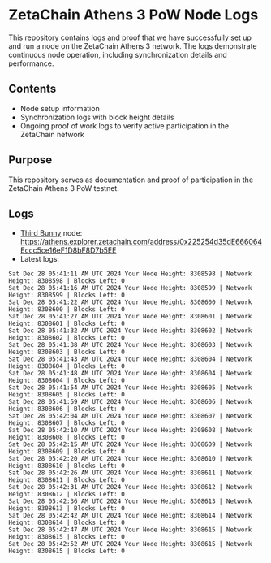 # ZetaChain Athens 3 PoW Node Logs
This repository contains logs and proof that we have successfully set up and run a node on the ZetaChain Athens 3 network. The logs demonstrate continuous node operation, including synchronization details and performance.

## Contents
- Node setup information
- Synchronization logs with block height details
- Ongoing proof of work logs to verify active participation in the ZetaChain network

## Purpose
This repository serves as documentation and proof of participation in the ZetaChain Athens 3 PoW testnet.

## Logs

- [Third Bunny](https://thirdbunny.xyz/) node: https://athens.explorer.zetachain.com/address/0x225254d35dE666064Eccc5ce16eF1D8bF8D7b5EE
- Latest logs:
```
Sat Dec 28 05:41:11 AM UTC 2024 Your Node Height: 8308598 | Network Height: 8308598 | Blocks Left: 0
Sat Dec 28 05:41:16 AM UTC 2024 Your Node Height: 8308599 | Network Height: 8308599 | Blocks Left: 0
Sat Dec 28 05:41:22 AM UTC 2024 Your Node Height: 8308600 | Network Height: 8308600 | Blocks Left: 0
Sat Dec 28 05:41:27 AM UTC 2024 Your Node Height: 8308601 | Network Height: 8308601 | Blocks Left: 0
Sat Dec 28 05:41:32 AM UTC 2024 Your Node Height: 8308602 | Network Height: 8308602 | Blocks Left: 0
Sat Dec 28 05:41:38 AM UTC 2024 Your Node Height: 8308603 | Network Height: 8308603 | Blocks Left: 0
Sat Dec 28 05:41:43 AM UTC 2024 Your Node Height: 8308604 | Network Height: 8308604 | Blocks Left: 0
Sat Dec 28 05:41:48 AM UTC 2024 Your Node Height: 8308604 | Network Height: 8308604 | Blocks Left: 0
Sat Dec 28 05:41:54 AM UTC 2024 Your Node Height: 8308605 | Network Height: 8308605 | Blocks Left: 0
Sat Dec 28 05:41:59 AM UTC 2024 Your Node Height: 8308606 | Network Height: 8308606 | Blocks Left: 0
Sat Dec 28 05:42:04 AM UTC 2024 Your Node Height: 8308607 | Network Height: 8308607 | Blocks Left: 0
Sat Dec 28 05:42:10 AM UTC 2024 Your Node Height: 8308608 | Network Height: 8308608 | Blocks Left: 0
Sat Dec 28 05:42:15 AM UTC 2024 Your Node Height: 8308609 | Network Height: 8308609 | Blocks Left: 0
Sat Dec 28 05:42:20 AM UTC 2024 Your Node Height: 8308610 | Network Height: 8308610 | Blocks Left: 0
Sat Dec 28 05:42:26 AM UTC 2024 Your Node Height: 8308611 | Network Height: 8308611 | Blocks Left: 0
Sat Dec 28 05:42:31 AM UTC 2024 Your Node Height: 8308612 | Network Height: 8308612 | Blocks Left: 0
Sat Dec 28 05:42:36 AM UTC 2024 Your Node Height: 8308613 | Network Height: 8308613 | Blocks Left: 0
Sat Dec 28 05:42:42 AM UTC 2024 Your Node Height: 8308614 | Network Height: 8308614 | Blocks Left: 0
Sat Dec 28 05:42:47 AM UTC 2024 Your Node Height: 8308615 | Network Height: 8308615 | Blocks Left: 0
Sat Dec 28 05:42:52 AM UTC 2024 Your Node Height: 8308615 | Network Height: 8308615 | Blocks Left: 0
```
